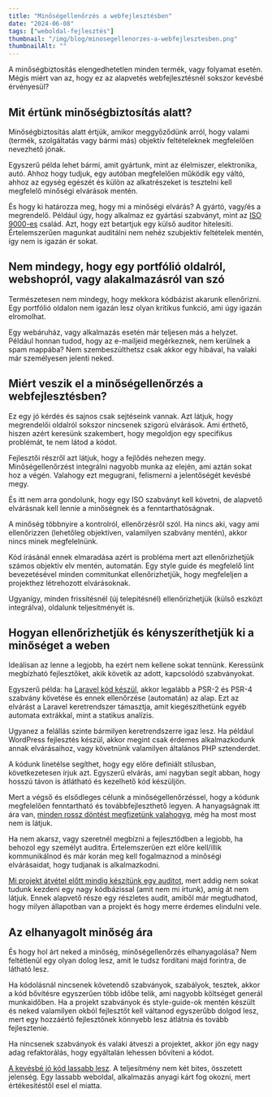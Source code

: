 ```yaml
---
title: "Minőségellenőrzés a webfejlesztésben"
date: "2024-06-08"
tags: ["weboldal-fejlesztés"]
thumbnail: "/img/blog/minosegellenorzes-a-webfejlesztesben.png"
thumbnailAlt: ""
---
```


<p class="lead">A minőségbiztosítás elengedhetetlen minden termék, vagy folyamat esetén. Mégis miért van az, hogy ez az alapvetés webfejlesztésnél sokszor kevésbé érvényesül?</p>

## Mit értünk minőségbiztosítás alatt?

Minőségbiztosítás alatt értjük, amikor meggyőződünk arról, hogy valami (termék, szolgáltatás vagy bármi más) objektív feltételeknek megfelelően nevezhető jónak.

Egyszerű példa lehet bármi, amit gyártunk, mint az élelmiszer, elektronika, autó. Ahhoz hogy tudjuk, egy autóban megfelelően működik egy váltó, ahhoz az egység egészét és külön az alkatrészeket is tesztelni kell megfelelő minőségi elvárások mentén.

És hogy ki határozza meg, hogy mi a minőségi elvárás? A gyártó, vagy/és a megrendelő. Például úgy, hogy alkalmaz ez gyártási szabványt, mint az [ISO 9000-es](https://www.iso.org/standards/popular/iso-9000-family) család. Azt, hogy ezt betartjuk egy külső auditor hitelesíti. Értelemszerűen magunkat auditálni nem nehéz szubjektív feltételek mentén, így nem is igazán ér sokat.

## Nem mindegy, hogy egy portfólió oldalról, webshopról, vagy alakalmazásról van szó

Természetesen nem mindegy, hogy mekkora kódbázist akarunk ellenőrizni. Egy portfólió oldalon nem igazán lesz olyan kritikus funkció, ami úgy igazán elromolhat.

Egy webáruház, vagy alkalmazás esetén már teljesen más a helyzet. Például honnan tudod, hogy az e-mailjeid megérkeznek, nem kerülnek a spam mappába? Nem szembeszülthetsz csak akkor egy hibával, ha valaki már személyesen jelenti neked.

## Miért veszik el a minőségellenőrzés a webfejlesztésben?

Ez egy jó kérdés és sajnos csak sejtéseink vannak. Azt látjuk, hogy megrendelői oldalról sokszor nincsenek szigorú elvárások. Ami érthető, hiszen azért keresünk szakembert, hogy megoldjon egy specifikus problémát, te nem látod a kódot.

Fejlesztői részről azt látjuk, hogy a fejlődés nehezen megy. Minőségellenőrzést integrálni nagyobb munka az elején, ami aztán sokat hoz a végén. Valahogy ezt megugrani, felismerni a jelentőségét kevésbé megy.

És itt nem arra gondolunk, hogy egy ISO szabványt kell követni, de alapvető elvárásnak kell lennie a minőségnek és a fenntarthatóságnak.

A minőség többnyire a kontrolról, ellenőrzésről szól. Ha nincs aki, vagy ami ellenőrizzen (lehetőleg objektíven, valamilyen szabvány mentén), akkor nincs minek megfelelnünk.

Kód írásánál ennek elmaradása azért is probléma mert azt ellenőrizhetjük számos objektív elv mentén, automatán. Egy style guide és megfelelő lint bevezetésével minden commitunkat ellenőrizhetjük, hogy megfeleljen a projekthez létrehozott elvárásoknak.

Ugyanígy, minden frissítésnél (új telepítésnél) ellenőrizhetjük (külső eszközt integrálva), oldalunk teljesítményét is.

## Hogyan ellenőrizhetjük és kényszeríthetjük ki a minőséget a weben

Ideálisan az lenne a legjobb, ha ezért nem kellene sokat tennünk. Keressünk megbízható fejlesztőket, akik követik az adott, kapcsolódó szabványokat.

Egyszerű példa: ha [Laravel kód készül](/hu/szolgaltatasaink/alkalmazas-fejlesztes/), akkor legalább a PSR-2 és PSR-4 szabvány követése és ennek ellenőrzése (automatán) az alap. Ezt az elvárást a Laravel keretrendszer támasztja, amit kiegészíthetünk egyéb automata extrákkal, mint a statikus analízis.

Ugyanez a felállás szinte bármilyen keretrendszerre igaz lesz. Ha például WordPress fejlesztés készül, akkor megint csak érdemes alkalmazkodunk annak elvárásaihoz, vagy követnünk valamilyen általános PHP sztenderdet.

A kódunk linetélse segíthet, hogy egy előre definiált stílusban, következetesen írjuk azt. Egyszerű elvárás, ami nagyban segít abban, hogy hosszú távon is átlátható és kezelhető kód készüljön.

Mert a végső és elsődleges célunk a minőségellenőrzéssel, hogy a kódunk megfelelően fenntartható és továbbfejleszthető legyen. A hanyagságnak itt ára van, [minden rossz döntést megfizetünk valahogyg](https://conedevelopment.com/hu/jarulekos-karok-a-webfejlesztesben/), még ha most most nem is látjuk.

Ha nem akarsz, vagy szeretnél megbízni a fejlesztődben a legjobb, ha behozol egy személyt auditra. Értelemszerűen ezt előre kell/illik kommunikálnod és már korán meg kell fogalmaznod a minőségi elvárásaidat, hogy tudjanak is alkalmazkodni.

[Mi projekt átvétel előtt mindig készítünk egy auditot](https://conedevelopment.com/hu/szolgaltatasaink/alkalmazas-es-weboldal-audit-allapotfelmeres/), mert addig nem sokat tudunk kezdeni egy nagy kódbázissal (amit nem mi írtunk), amíg át nem látjuk. Ennek alapvető része egy részletes audit, amiből már megtudhatod, hogy milyen állapotban van a projekt és hogy merre érdemes elindulni vele.

## Az elhanyagolt minőség ára

És hogy hol árt neked a minőség, minőségellenőrzés elhanyagolása? Nem feltétlenül egy olyan dolog lesz, amit le tudsz fordítani majd forintra, de látható lesz.

Ha kódolásnál nincsenek követendő szabványok, szabályok, tesztek, akkor a kód bővítésre egyszerűen több időbe telik, ami nagyobb költséget generál munkaidőben.
Ha a projekt szabványok és style-guide-ok mentén készült és neked valamilyen okból fejlesztőt kell váltanod egyszerűbb dolgod lesz, mert egy hozzáértő fejlesztőnek könnyebb lesz átlátnia és tovább fejlesztenie.

Ha nincsenek szabványok és valaki átveszi a projektet, akkor jön egy nagy adag refaktorálás, hogy egyáltalán lehessen bővíteni a kódot.

[A kevésbé jó kód lassabb lesz](https://www.browserstack.com/guide/how-fast-should-a-website-load). A teljesítmény nem két bites, összetett jelenség. Egy lassabb weboldal, alkalmazás anyagi kárt fog okozni, mert értékesítéstől esel el miatta.
